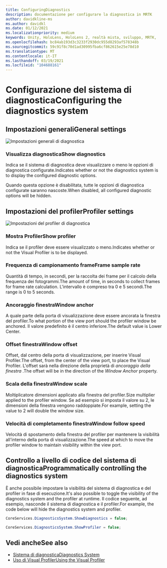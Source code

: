 ```yaml
---
title: ConfiguringDiagnostics
description: documentazione per configurare la diagnostica in MRTK
author: davidkline-ms
ms.author: davidkl
ms.date: 01/12/2021
ms.localizationpriority: medium
keywords: Unity, HoloLens, HoloLens 2, realtà mista, sviluppo, MRTK,
ms.openlocfilehash: bc84ab193d3c3233f2930dc955d8293af578348b
ms.sourcegitcommit: 59c91f8c70d1ad30995fba6cf862615e25e78d10
ms.translationtype: MT
ms.contentlocale: it-IT
ms.lasthandoff: 03/19/2021
ms.locfileid: "104688161"
---
```

# <a name="configuring-the-diagnostics-system"></a><span data-ttu-id="b8dcf-104">Configurazione del sistema di diagnostica</span><span class="sxs-lookup"><span data-stu-id="b8dcf-104">Configuring the diagnostics system</span></span>

## <a name="general-settings"></a><span data-ttu-id="b8dcf-105">Impostazioni generali</span><span class="sxs-lookup"><span data-stu-id="b8dcf-105">General settings</span></span>

![Impostazioni generali di diagnostica](../Images/Diagnostics/DiagnosticsGeneralSettings.png)

### <a name="show-diagnostics"></a><span data-ttu-id="b8dcf-107">Visualizza diagnostica</span><span class="sxs-lookup"><span data-stu-id="b8dcf-107">Show diagnostics</span></span>

<span data-ttu-id="b8dcf-108">Indica se il sistema di diagnostica deve visualizzare o meno le opzioni di diagnostica configurate.</span><span class="sxs-lookup"><span data-stu-id="b8dcf-108">Indicates whether or not the diagnostics system is to display the configured diagnostic options.</span></span>

<span data-ttu-id="b8dcf-109">Quando questa opzione è disabilitata, tutte le opzioni di diagnostica configurate saranno nascoste.</span><span class="sxs-lookup"><span data-stu-id="b8dcf-109">When disabled, all configured diagnostic options will be hidden.</span></span>

## <a name="profiler-settings"></a><span data-ttu-id="b8dcf-110">Impostazioni del profiler</span><span class="sxs-lookup"><span data-stu-id="b8dcf-110">Profiler settings</span></span>

![Impostazioni del profiler di diagnostica](../Images/Diagnostics/DiagnosticsProfilerSettings.png)

### <a name="show-profiler"></a><span data-ttu-id="b8dcf-112">Mostra Profiler</span><span class="sxs-lookup"><span data-stu-id="b8dcf-112">Show profiler</span></span>

<span data-ttu-id="b8dcf-113">Indica se il profiler deve essere visualizzato o meno.</span><span class="sxs-lookup"><span data-stu-id="b8dcf-113">Indicates whether or not the Visual Profiler is to be displayed.</span></span>

### <a name="frame-sample-rate"></a><span data-ttu-id="b8dcf-114">Frequenza di campionamento frame</span><span class="sxs-lookup"><span data-stu-id="b8dcf-114">Frame sample rate</span></span>

<span data-ttu-id="b8dcf-115">Quantità di tempo, in secondi, per la raccolta dei frame per il calcolo della frequenza dei fotogrammi.</span><span class="sxs-lookup"><span data-stu-id="b8dcf-115">The amount of time, in seconds to collect frames for frame rate calculation.</span></span> <span data-ttu-id="b8dcf-116">L'intervallo è compreso tra 0 e 5 secondi.</span><span class="sxs-lookup"><span data-stu-id="b8dcf-116">The range is 0 to 5 seconds.</span></span>

### <a name="window-anchor"></a><span data-ttu-id="b8dcf-117">Ancoraggio finestra</span><span class="sxs-lookup"><span data-stu-id="b8dcf-117">Window anchor</span></span>

<span data-ttu-id="b8dcf-118">A quale parte della porta di visualizzazione deve essere ancorata la finestra del profiler.</span><span class="sxs-lookup"><span data-stu-id="b8dcf-118">To what portion of the view port should the profiler window be anchored.</span></span> <span data-ttu-id="b8dcf-119">Il valore predefinito è il centro inferiore.</span><span class="sxs-lookup"><span data-stu-id="b8dcf-119">The default value is Lower Center.</span></span>

### <a name="window-offset"></a><span data-ttu-id="b8dcf-120">Offset finestra</span><span class="sxs-lookup"><span data-stu-id="b8dcf-120">Window offset</span></span>

<span data-ttu-id="b8dcf-121">Offset, dal centro della porta di visualizzazione, per inserire Visual Profiler.</span><span class="sxs-lookup"><span data-stu-id="b8dcf-121">The offset, from the center of the view port, to place the Visual Profiler.</span></span> <span data-ttu-id="b8dcf-122">L'offset sarà nella direzione della proprietà di *ancoraggio della finestra* .</span><span class="sxs-lookup"><span data-stu-id="b8dcf-122">The offset will be in the direction of the *Window Anchor* property.</span></span>

### <a name="window-scale"></a><span data-ttu-id="b8dcf-123">Scala della finestra</span><span class="sxs-lookup"><span data-stu-id="b8dcf-123">Window scale</span></span>

<span data-ttu-id="b8dcf-124">Moltiplicatore dimensioni applicato alla finestra del profiler.</span><span class="sxs-lookup"><span data-stu-id="b8dcf-124">Size multiplier applied to the profiler window.</span></span> <span data-ttu-id="b8dcf-125">Se ad esempio si imposta il valore su 2, le dimensioni della finestra vengono raddoppiate.</span><span class="sxs-lookup"><span data-stu-id="b8dcf-125">For example, setting the value to 2 will double the window size.</span></span>

### <a name="window-follow-speed"></a><span data-ttu-id="b8dcf-126">Velocità di completamento finestra</span><span class="sxs-lookup"><span data-stu-id="b8dcf-126">Window follow speed</span></span>

<span data-ttu-id="b8dcf-127">Velocità di spostamento della finestra del profiler per mantenere la visibilità all'interno della porta di visualizzazione.</span><span class="sxs-lookup"><span data-stu-id="b8dcf-127">The speed at which to move the profiler window to maintain visibility within the view port.</span></span>

## <a name="programmatically-controlling-the-diagnostics-system"></a><span data-ttu-id="b8dcf-128">Controllo a livello di codice del sistema di diagnostica</span><span class="sxs-lookup"><span data-stu-id="b8dcf-128">Programmatically controlling the diagnostics system</span></span>

<span data-ttu-id="b8dcf-129">È anche possibile impostare la visibilità del sistema di diagnostica e del profiler in fase di esecuzione.</span><span class="sxs-lookup"><span data-stu-id="b8dcf-129">It's also possible to toggle the visibility of the diagnostics system and the profiler at runtime.</span></span> <span data-ttu-id="b8dcf-130">Il codice seguente, ad esempio, nasconde il sistema di diagnostica e il profiler.</span><span class="sxs-lookup"><span data-stu-id="b8dcf-130">For example, the code below will hide the diagnostics system and profiler.</span></span>

```c#
CoreServices.DiagnosticsSystem.ShowDiagnostics = false;

CoreServices.DiagnosticsSystem.ShowProfiler = false;
```

## <a name="see-also"></a><span data-ttu-id="b8dcf-131">Vedi anche</span><span class="sxs-lookup"><span data-stu-id="b8dcf-131">See also</span></span>

- [<span data-ttu-id="b8dcf-132">Sistema di diagnostica</span><span class="sxs-lookup"><span data-stu-id="b8dcf-132">Diagnostics System</span></span>](DiagnosticsSystemGettingStarted.md)
- [<span data-ttu-id="b8dcf-133">Uso di Visual Profiler</span><span class="sxs-lookup"><span data-stu-id="b8dcf-133">Using the Visual Profiler</span></span>](UsingVisualProfiler.md)
